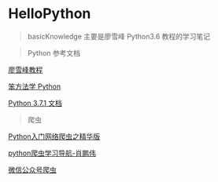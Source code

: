 # HelloPython

> basicKnowledge 主要是廖雪峰 Python3.6 教程的学习笔记




> Python 参考文档

[廖雪峰教程](https://www.liaoxuefeng.com/wiki/0014316089557264a6b348958f449949df42a6d3a2e542c000)

[笨方法学 Python](https://github.com/521xueweihan/python)

[Python 3.7.1 文档](https://docs.python.org/3/library/)


> 爬虫

[Python入门网络爬虫之精华版](https://github.com/lining0806/PythonSpiderNotes)

[python爬虫学习导航-肖鹏伟](https://blog.csdn.net/qq_40147863/article/details/85303579)

[微信公众号爬虫](https://github.com/wonderfulsuccess/weixin_crawler)